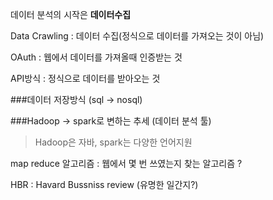 데이터 분석의 시작은 __데이터수집__

Data Crawling
:	데이터 수집(정식으로 데이터를 가져오는 것이 아님)

OAuth
:	웹에서 데이터를 가져올때 인증받는 것

API방식
:	정식으로 데이터를 받아오는 것



###데이터 저장방식	(sql -> nosql)

###Hadoop -> spark로 변하는 추세 (데이터 분석 툴)
>Hadoop은 자바, spark는 다양한 언어지원

map reduce 알고리즘
:	웹에서 몇 번 쓰였는지 찾는 알고리즘 ?

HBR
:	Havard Bussniss review (유명한 일간지?)

